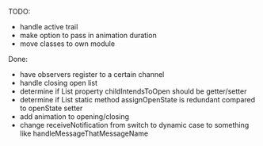 TODO:
* handle active trail
* make option to pass in animation duration
* move classes to own module

Done:
* have observers register to a certain channel
* handle closing open list
* determine if List property childIntendsToOpen should be getter/setter
* determine if List static method assignOpenState is redundant compared to openState setter
* add animation to opening/closing
* change receiveNotification from switch to dynamic case to something like handleMessageThatMessageName
